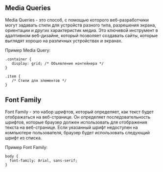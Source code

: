 ## Media Queries

Media Queries - это способ, с помощью которого веб-разработчики могут задавать стили для устройств разного типа, разрешения экрана, ориентации и других характеристик медиа. Это ключевой инструмент в адаптивном веб-дизайне, который позволяет создавать сайты, которые выглядят хорошо на различных устройствах и экранах.

Пример Media Query:

```
.container {
   display: grid; /* Объявление контейнера */
}

.item {
   /* Стили для элементов */
}
```

## Font Family

Font Family - это набор шрифтов, который определяет, как текст будет отображаться на веб-странице. Он определяет последовательность шрифтов, которые браузер должен использовать для отображения текста на веб-странице. Если указанный шрифт недоступен на компьютере пользователя, браузер будет использовать следующий шрифт из списка.

Пример Font Family:

```
body {
  font-family: Arial, sans-serif;
}
```
